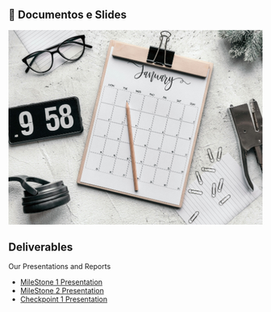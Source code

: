 ## 📄 Documentos e Slides

![Prévia da Apresentação](/img/fundo.jpg)

## Deliverables

Our Presentations and Reports

- [MileStone 1 Presentation](https://example)
- [MileStone 2 Presentation](https://example)
- [Checkpoint 1 Presentation](https://example)

